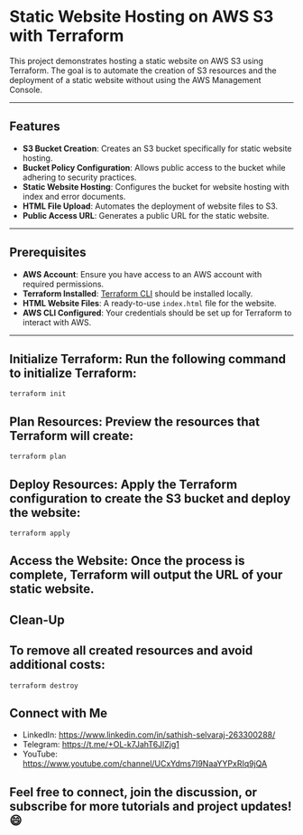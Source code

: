 # Static Website Hosting on AWS S3 with Terraform

This project demonstrates hosting a static website on AWS S3 using Terraform. The goal is to automate the creation of S3 resources and the deployment of a static website without using the AWS Management Console.

---

## Features

- **S3 Bucket Creation**: Creates an S3 bucket specifically for static website hosting.
- **Bucket Policy Configuration**: Allows public access to the bucket while adhering to security practices.
- **Static Website Hosting**: Configures the bucket for website hosting with index and error documents.
- **HTML File Upload**: Automates the deployment of website files to S3.
- **Public Access URL**: Generates a public URL for the static website.

---

## Prerequisites

- **AWS Account**: Ensure you have access to an AWS account with required permissions.
- **Terraform Installed**: [Terraform CLI](https://www.terraform.io/downloads) should be installed locally.
- **HTML Website Files**: A ready-to-use `index.html` file for the website.
- **AWS CLI Configured**: Your credentials should be set up for Terraform to interact with AWS.

---

## Initialize Terraform: Run the following command to initialize Terraform:

```
terraform init
```

## Plan Resources: Preview the resources that Terraform will create:

```
terraform plan
```

## Deploy Resources: Apply the Terraform configuration to create the S3 bucket and deploy the website:

```
terraform apply
```

## Access the Website: Once the process is complete, Terraform will output the URL of your static website.


## Clean-Up
## To remove all created resources and avoid additional costs:

```
terraform destroy
```

## Connect with Me
- LinkedIn: https://www.linkedin.com/in/sathish-selvaraj-263300288/
- Telegram: https://t.me/+OL-k7JahT6JlZjg1
- YouTube: https://www.youtube.com/channel/UCxYdms7I9NaaYYPxRIq9jQA

## Feel free to connect, join the discussion, or subscribe for more tutorials and project updates! 😄
